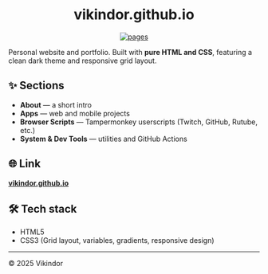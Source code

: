 <h1 align="center">
vikindor.github.io
</h1>

<div align="center">

[![pages](https://img.shields.io/badge/GitHub%20Pages-live-brightgreen)](https://vikindor.github.io/)

</div>

Personal website and portfolio. Built with **pure HTML and CSS**, featuring a clean dark theme and responsive grid layout.

## ✨ Sections

- **About** — a short intro  
- **Apps** — web and mobile projects  
- **Browser Scripts** — Tampermonkey userscripts (Twitch, GitHub, Rutube, etc.)  
- **System & Dev Tools** — utilities and GitHub Actions

## 🌐 Link

**[vikindor.github.io](https://vikindor.github.io/)**

## 🛠️ Tech stack

- HTML5  
- CSS3 (Grid layout, variables, gradients, responsive design)

---

© 2025 Vikindor
